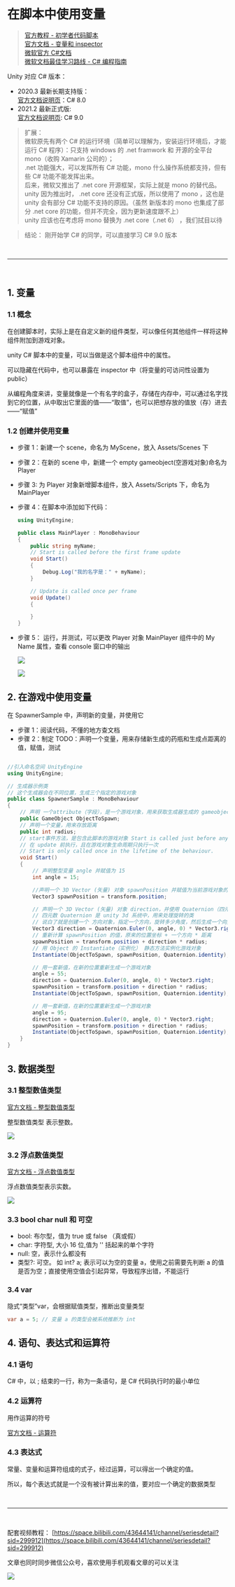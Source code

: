 # 在脚本中使用变量

> [官方教程 - 初学者代码脚本](https://learn.unity.com/tutorial/bian-liang-jian-jie?uv=2020.3&projectId=5fad021eedbc2a00225e688f#)  
>  [官方文档 - 变量和 inspector](https://docs.unity3d.com/cn/current/Manual/VariablesAndTheInspector.html)  
> [微软官方 C#文档](https://docs.microsoft.com/zh-cn/dotnet/csharp/)  
> [微软文档最佳学习路线 - C# 编程指南](https://docs.microsoft.com/zh-cn/dotnet/csharp/programming-guide/)

Unity 对应 C# 版本：

- 2020.3 最新长期支持版：  
   [官方文档说明页](https://docs.unity3d.com/2020.3/Documentation/Manual/CSharpCompiler.html)：C# 8.0
- 2021.2 最新正式版:  
   [官方文档说明页](https://docs.unity3d.com/2021.2/Documentation/Manual/CSharpCompiler.html): C# 9.0

> 扩展：  
> 微软原先有两个 C# 的运行环境（简单可以理解为，安装运行环境后，才能运行 C# 程序）：只支持 windows 的 .net framwork 和 开源的全平台 mono（收购 Xamarin 公司的）；  
> .net 功能强大，可以发挥所有 C# 功能，mono 什么操作系统都支持，但有些 C# 功能不能发挥出来。  
> 后来，微软又推出了 .net core 开源框架，实际上就是 mono 的替代品。unity 因为推出时， .net core 还没有正式版，所以使用了 mono ，这也是 unity 会有部分 C# 功能不支持的原因。（虽然 新版本的 mono 也集成了部分 .net core 的功能，但并不完全，因为更新速度跟不上）  
> unity 应该也在考虑将 mono 替换为 .net core（.net 6） ，我们拭目以待

> 结论：
> 刚开始学 C# 的同学，可以直接学习 C# 9.0 版本

<br>
<hr>
<br>

## 1. 变量

### 1.1 概念

在创建脚本时，实际上是在自定义新的组件类型，可以像任何其他组件一样将这种组件附加到游戏对象。

unity C# 脚本中的变量，可以当做是这个脚本组件中的属性。

可以隐藏在代码中，也可以暴露在 inspector 中（将变量的可访问性设置为 public）

从编程角度来讲，变量就像是一个有名字的盒子，存储在内存中，可以通过名字找到它的位置，从中取出它里面的值——“取值”，也可以把想存放的值放（存）进去——“赋值”

### 1.2 创建并使用变量

- 步骤 1：新建一个 scene，命名为 MyScene，放入 Assets/Scenes 下
- 步骤 2：在新的 scene 中，新建一个 empty gameobject(空游戏对象)命名为 Player
- 步骤 3: 为 Player 对象新增脚本组件，放入 Assets/Scripts 下，命名为 MainPlayer
- 步骤 4：在脚本中添加如下代码：

  ```C#
  using UnityEngine;

  public class MainPlayer : MonoBehaviour
  {
      public string myName;
      // Start is called before the first frame update
      void Start()
      {
          Debug.Log("我的名字是：" + myName);
      }

      // Update is called once per frame
      void Update()
      {

      }
  }

  ```

- 步骤 5： 运行，并测试，可以更改 Player 对象 MainPlayer 组件中的 My Name 属性，查看 console 窗口中的输出

  ![](../../../../imgs/unity_bc_var.png)

  ![](../../../../imgs/unity_bc_console.png)

## 2. 在游戏中使用变量

在 SpawnerSample 中，声明新的变量，并使用它

- 步骤 1：阅读代码，不懂的地方查文档
- 步骤 2：制定 TODO：声明一个变量，用来存储新生成的药瓶和生成点距离的值，赋值，测试

```C#

//引入命名空间 UnityEngine
using UnityEngine;

// 生成器示例类
// 这个生成器会在不同位置，生成三个指定的游戏对象
public class SpawnerSample : MonoBehaviour
{
    // 声明 一个attribute（字段），是一个游戏对象，用来获取生成器生成的 gameobject
    public GameObject ObjectToSpawn;
    // 声明一个变量，用来存放距离
    public int radius;
    // start事件方法，是包含此脚本的游戏对象 Start is called just before any of the Update methods is called the first time
    // 在 update 前执行，且在游戏对象生命周期只执行一次
    // Start is only called once in the lifetime of the behaviour.
    void Start()
    {
        // 声明整型变量 angle 并赋值为 15
        int angle = 15;

        //声明一个 3D Vector (矢量) 对象 spawnPosition 并赋值为当前游戏对象的位置
        Vector3 spawnPosition = transform.position;

        // 声明一个 3D Vector (矢量) 对象 direction，并使用 Quaternion（四元数）类的静态方法  Euler（欧拉）返回值 * Vector3(1,0,0)
        // 四元数 Quaternion 是 unity 3d 系统中，用来处理旋转的类
        // 说白了就是创建一个 方向对象，指定一个方向，旋转多少角度，然后生成一个向量坐标
        Vector3 direction = Quaternion.Euler(0, angle, 0) * Vector3.right;
        // 重新计算 spawnPosition 的值，原来的位置坐标 + 一个方向 * 距离
        spawnPosition = transform.position + direction * radius;
        // 用 Object 的 Instantiate（实例化） 静态方法实例化游戏对象
        Instantiate(ObjectToSpawn, spawnPosition, Quaternion.identity);

        // 用一套新值，在新的位置重新生成一个游戏对象
        angle = 55;
        direction = Quaternion.Euler(0, angle, 0) * Vector3.right;
        spawnPosition = transform.position + direction * radius;
        Instantiate(ObjectToSpawn, spawnPosition, Quaternion.identity);

        // 用一套新值，在新的位置重新生成一个游戏对象
        angle = 95;
        direction = Quaternion.Euler(0, angle, 0) * Vector3.right;
        spawnPosition = transform.position + direction * radius;
        Instantiate(ObjectToSpawn, spawnPosition, Quaternion.identity);
    }
}


```

## 3. 数据类型

### 3.1 整型数值类型

[官方文档 - 整型数值类型](https://docs.microsoft.com/zh-cn/dotnet/csharp/language-reference/builtin-types/integral-numeric-types)

整型数值类型 表示整数。

![](../../../../imgs/Csharp_int.png)

### 3.2 浮点数值类型

[官方文档 - 浮点数值类型](https://docs.microsoft.com/zh-cn/dotnet/csharp/language-reference/builtin-types/floating-point-numeric-types)

浮点数值类型表示实数。

![](../../../../imgs/Csharp_float.png)

### 3.3 bool char null 和 可空

- bool: 布尔型，值为 true 或 false （真或假）
- char: 字符型, 大小 16 位,值为 '' 括起来的单个字符
- null: 空，表示什么都没有
- 类型?: 可空。 如 int? a; 表示可以为空的变量 a，使用之前需要先判断 a 的值是否为空；直接使用空值会引起异常，导致程序出错，不能运行

### 3.4 var

隐式“类型”var，会根据赋值类型，推断出变量类型

```C#
var a = 5; // 变量 a 的类型会被系统推断为 int
```

## 4. 语句、表达式和运算符

### 4.1 语句

C# 中，以 ; 结束的一行，称为一条语句，是 C# 代码执行时的最小单位

### 4.2 运算符

用作运算的符号

[官方文档 - 运算符](https://docs.microsoft.com/zh-cn/dotnet/csharp/language-reference/operators/arithmetic-operators)

### 4.3 表达式

常量、变量和运算符组成的式子，经过运算，可以得出一个确定的值。

所以，每个表达式就是一个没有被计算出来的值，要对应一个确定的数据类型

<br>

<hr>
<br>

配套视频教程：
[https://space.bilibili.com/43644141/channel/seriesdetail?sid=299912](https://space.bilibili.com/43644141/channel/seriesdetail?sid=299912)

文章也同时同步微信公众号，喜欢使用手机观看文章的可以关注

![](../../../../imgs/微信公众号二维码.jpg)
